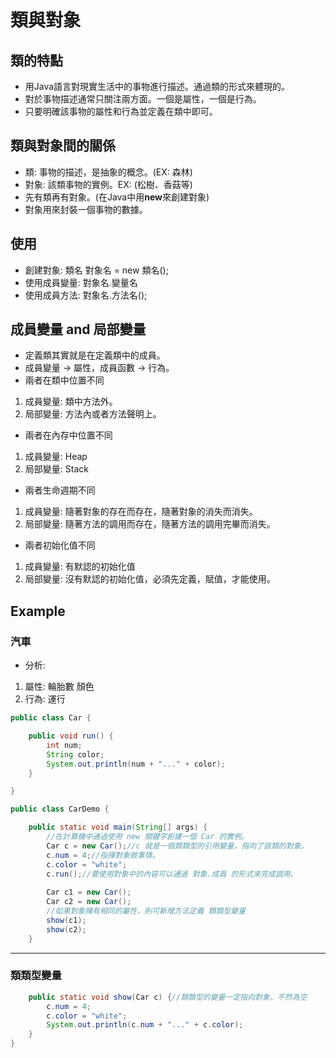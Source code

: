 # 類與對象
 
## 類的特點
- 用Java語言對現實生活中的事物進行描述。通過類的形式來體現的。
- 對於事物描述通常只關注兩方面。一個是屬性，一個是行為。
- 只要明確該事物的屬性和行為並定義在類中即可。

## 類與對象間的關係
- 類: 事物的描述，是抽象的概念。(EX: 森林)
- 對象: 該類事物的實例。EX: (松樹、香菇等)
- 先有類再有對象。(在Java中用**new**來創建對象)
- 對象用來封裝一個事物的數據。

## 使用
- 創建對象: 類名 對象名 = new 類名();
- 使用成員變量: 對象名.變量名
- 使用成員方法: 對象名.方法名();

## 成員變量 and 局部變量
- 定義類其實就是在定義類中的成員。
- 成員變量 -> 屬性，成員函數 -> 行為。
- 兩者在類中位置不同
1. 成員變量: 類中方法外。
2. 局部變量: 方法內或者方法聲明上。
- 兩者在內存中位置不同
1. 成員變量: Heap
2. 局部變量: Stack
- 兩者生命週期不同
1. 成員變量: 隨著對象的存在而存在，隨著對象的消失而消失。
2. 局部變量: 隨著方法的調用而存在，隨著方法的調用完畢而消失。
- 兩者初始化值不同
1. 成員變量: 有默認的初始化值
2. 局部變量: 沒有默認的初始化值，必須先定義，賦值，才能使用。

## Example

### 汽車

- 分析:
1. 屬性:
    輪胎數
    顏色
2. 行為:
    運行

```java
public class Car {

	public void run() {
		int num;
		String color;
		System.out.println(num + "..." + color);
	}

}

public class CarDemo {

	public static void main(String[] args) {
		//在計算機中通過使用 new 關鍵字創建一個 Car 的實例。
		Car c = new Car();//c 就是一個類類型的引用變量，指向了該類的對象。
		c.num = 4;//指揮對象做事情。
		c.color = "white";
		c.run();//要使用對象中的內容可以通過 對象.成員 的形式來完成調用。
		
		Car c1 = new Car();
		Car c2 = new Car();
		//如果對象擁有相同的屬性，則可新增方法定義 類類型變量
		show(c1);
		show(c2);
	}
```
---
### 類類型變量
```java
	public static void show(Car c) {//類類型的變量一定指向對象，不然為空
	    c.num = 4;
	    c.color = "white";
	    System.out.println(c.num + "..." + c.color);
	}
}
```
